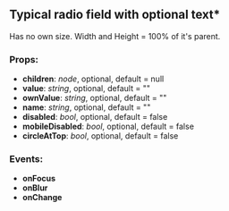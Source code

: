 ## **Typical radio field with optional text\***

Has no own size. Width and Height = 100% of it's parent.

### Props:

- **children**: _node_, optional, default = null
- **value**: _string_, optional, default = ""
- **ownValue**: _string_, optional, default = ""
- **name**: _string_, optional, default = ""
- **disabled**: _bool_, optional, default = false
- **mobileDisabled**: _bool_, optional, default = false
- **circleAtTop**: _bool_, optional, default = false

### Events:

- **onFocus**
- **onBlur**
- **onChange**
